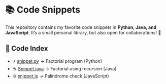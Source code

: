 # 📚 Code Snippets

This repository contains my favorite code snippets in **Python, Java, and JavaScript**.
It’s a small personal library, but also open for collaborations! 🚀


## 📌 Code Index

- ⚡ [snippet.py](snippet.py) → Factorial program (Python)  
- ☕ [Snippet.java](Snippet.java) → Factorial using recursion (Java)  
- 🌐 [snippet.js](snippet.js) → Palindrome check (JavaScript)  


